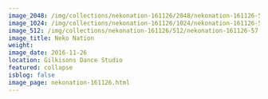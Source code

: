 ```yaml
---
image_2048: /img/collections/nekonation-161126/2048/nekonation-161126-57.jpg
image_1024: /img/collections/nekonation-161126/1024/nekonation-161126-57.jpg
image_512: /img/collections/nekonation-161126/512/nekonation-161126-57.jpg
image_title: Neko Nation
weight: 
image_date: 2016-11-26
location: Gilkisons Dance Studio
featured: collapse
isblog: false
image_page: nekonation-161126.html
---
```

